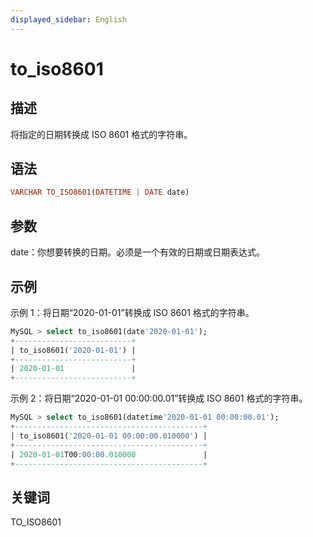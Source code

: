 ```yaml
---
displayed_sidebar: English
---
```


# to_iso8601

## 描述

将指定的日期转换成 ISO 8601 格式的字符串。

## 语法

```Haskell
VARCHAR TO_ISO8601(DATETIME | DATE date)
```

## 参数

date：你想要转换的日期。必须是一个有效的日期或日期表达式。

## 示例

示例 1：将日期“2020-01-01”转换成 ISO 8601 格式的字符串。

```SQL
MySQL > select to_iso8601(date'2020-01-01');
+--------------------------+
| to_iso8601('2020-01-01') |
+--------------------------+
| 2020-01-01               |
+--------------------------+
```

示例 2：将日期“2020-01-01 00:00:00.01”转换成 ISO 8601 格式的字符串。

```SQL
MySQL > select to_iso8601(datetime'2020-01-01 00:00:00.01');
+------------------------------------------+
| to_iso8601('2020-01-01 00:00:00.010000') |
+------------------------------------------+
| 2020-01-01T00:00:00.010000               |
+------------------------------------------+
```

## 关键词

TO_ISO8601
